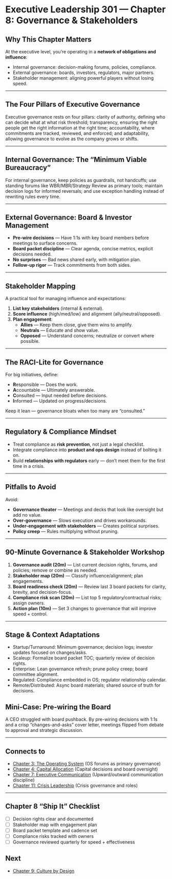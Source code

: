 # Executive Leadership 301 — Chapter 8: Governance & Stakeholders

## Why This Chapter Matters
At the executive level, you’re operating in a **network of obligations and influence**:  
- Internal governance: decision-making forums, policies, compliance.  
- External governance: boards, investors, regulators, major partners.  
- Stakeholder management: aligning powerful players without losing speed.

---

## The Four Pillars of Executive Governance
Executive governance rests on four pillars: clarity of authority, defining who can decide what at what risk threshold; transparency, ensuring the right people get the right information at the right time; accountability, where commitments are tracked, reviewed, and enforced; and adaptability, allowing governance to evolve as the company grows or shifts.

---

## Internal Governance: The “Minimum Viable Bureaucracy”
For internal governance, keep policies as guardrails, not handcuffs; use standing forums like WBR/MBR/Strategy Review as primary tools; maintain decision logs for informed reversals; and use exception handling instead of rewriting rules every time.

---

## External Governance: Board & Investor Management
- **Pre-wire decisions** — Have 1:1s with key board members before meetings to surface concerns.
- **Board packet discipline** — Clear agenda, concise metrics, explicit decisions needed.
- **No surprises** — Bad news shared early, with mitigation plan.
- **Follow-up rigor** — Track commitments from both sides.

---

## Stakeholder Mapping
A practical tool for managing influence and expectations:
1. **List key stakeholders** (internal & external).
2. **Score influence** (high/med/low) and alignment (ally/neutral/opposed).
3. **Plan engagement**:
   - **Allies** — Keep them close, give them wins to amplify.
   - **Neutrals** — Educate and show value.
   - **Opposed** — Understand concerns; neutralize or convert where possible.

---

## The RACI-Lite for Governance
For big initiatives, define:
- **R**esponsible — Does the work.
- **A**ccountable — Ultimately answerable.
- **C**onsulted — Input needed before decisions.
- **I**nformed — Updated on progress/decisions.

Keep it lean — governance bloats when too many are “consulted.”

---

## Regulatory & Compliance Mindset
- Treat compliance as **risk prevention**, not just a legal checklist.
- Integrate compliance into **product and ops design** instead of bolting it on.
- Build **relationships with regulators** early — don’t meet them for the first time in a crisis.

---

## Pitfalls to Avoid
Avoid:
- **Governance theater** — Meetings and decks that look like oversight but add no value.
- **Over-governance** — Slows execution and drives workarounds.
- **Under-engagement with stakeholders** — Creates political surprises.
- **Policy creep** — Rules multiplying without pruning.

---

## 90-Minute Governance & Stakeholder Workshop
1. **Governance audit (20m)** — List current decision rights, forums, and policies; remove or combine as needed.
2. **Stakeholder map (20m)** — Classify influence/alignment; plan engagements.
3. **Board readiness check (20m)** — Review last 3 board packets for clarity, brevity, and decision-focus.
4. **Compliance risk scan (20m)** — List top 5 regulatory/contractual risks; assign owners.
5. **Action plan (10m)** — Set 3 changes to governance that will improve speed + control.

---

## Stage & Context Adaptations
- Startup/Turnaround: Minimum governance; decision logs; investor updates focused on changes/asks.
- Scaleup: Formalize board packet TOC; quarterly review of decision rights.
- Enterprise: Lean governance refresh; prune policy creep; board committee alignment.
- Regulated: Compliance embedded in OS; regulator relationship calendar.
- Remote/Distributed: Async board materials; shared source of truth for decisions.

## Mini‑Case: Pre-wiring the Board
A CEO struggled with board pushback. By pre-wiring decisions with 1:1s and a crisp “changes-and-asks” cover letter, meetings flipped from debate to approval and strategic discussion.

---

## Connects to
- [Chapter 3: The Operating System](executive_leadership_301_chapter_3.md) (OS forums as primary governance)
- [Chapter 4: Capital Allocation](executive_leadership_301_chapter_4.md) (Capital decisions and board oversight)
- [Chapter 7: Executive Communication](executive_leadership_301_chapter_7.md) (Upward/outward communication discipline)
- [Chapter 11: Crisis Leadership](executive_leadership_301_chapter_11.md) (Crisis governance and roles)

---

## Chapter 8 “Ship It” Checklist
- [ ] Decision rights clear and documented
- [ ] Stakeholder map with engagement plan
- [ ] Board packet template and cadence set
- [ ] Compliance risks tracked with owners
- [ ] Governance reviewed quarterly for speed + effectiveness

## Next
- [Chapter 9: Culture by Design](executive_leadership_301_chapter_9.md)
